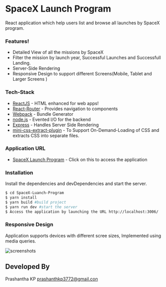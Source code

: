 # SpaceX Launch Program

React application which help users list and browse all launches by SpaceX program.

### Features!

- Detailed View of all the missions by SpaceX
- Filter the mission by launch year, Successful Launches and Successfull Landing.
- Server-Side Rendering
- Responsive Design to support different Screens(Mobile, Tablet and Larger Screens )

### Tech-Stack

- [ReactJS](https://reactjs.org/) - HTML enhanced for web apps!
- [React-Router](https://reactrouter.com/) - Provides navigation to components
- [Webpack](https://webpack.js.org/) - Bundle Generator
- [node.js](http://nodejs.org) - Evented I/O for the backend
- [Express](http://expressjs.com) - Handles Server Side Rendering
- [mini-css-extract-plugin](https://www.npmjs.com/package/mini-css-extract-plugin) - To Support On-Demand-Loading of CSS and extracts CSS into separate files.

### Application URL

- [SpaceX Launch Program](http://ec2-13-127-64-23.ap-south-1.compute.amazonaws.com:3006/) - Click on this to access the application

### Installation

Install the dependencies and devDependencies and start the server.

```sh
$ cd SpaceX-Luanch-Program
$ yarn install
$ yarn build #build project
$ yarn run dev #start the server
$ Access the application by launching the URL http://localhost:3006/
```

### Responsive Design

Application supports devices with different scree sizes, Implemented using media queries.

![screenshots](https://target100.s3.ap-south-1.amazonaws.com/spaceX.gif)

## Developed By

Prashantha KP
<prashanthkp3772@gmail.con>
